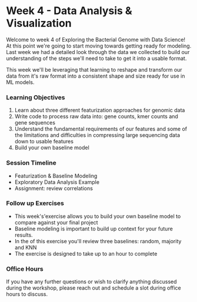 # Week 4 - Data Analysis & Visualization

Welcome to week 4 of Exploring the Bacterial Genome with Data Science! At this point we're going to start moving towards getting ready for modeling. Last week we had a detailed look through the data we collected to build our understanding of the steps we'll need to take to get it into a usable format.

This week we'll be leveraging that learning to reshape and transform our data from it's raw format into a consistent shape and size ready for use in ML models.

### Learning Objectives

1. Learn about three different featurization approaches for genomic data
2. Write code to process raw data into: gene counts, kmer counts and gene sequences
3. Understand the fundamental requirements of our features and some of the limitations and difficulties in compressing large sequencing data down to usable features
4. Build your own baseline model 

### Session Timeline 

- Featurization & Baseline Modeling 
- Exploratory Data Analysis Example
- Assignment: review correlations

### Follow up Exercises

- This week's'exercise allows you to build your own baseline model to compare against your final project
- Baseline modeling is important to build up context for your future results.
- In the of this exercise you'll review three baselines: random, majority and KNN
- The exercise is designed to take up to an hour to complete


### Office Hours 

If you have any further questions or wish to clarify anything discussed during the workshop, please reach out and schedule a slot during office hours to discuss.
